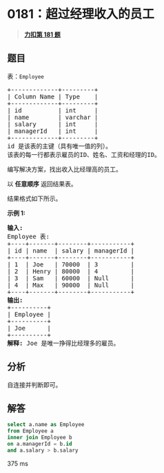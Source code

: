 # 0181：超过经理收入的员工


> <u>**[力扣第 181 题](https://leetcode.cn/problems/employees-earning-more-than-their-managers/)**</u>

## 题目

<p>表：<code>Employee</code> </p>

<pre>
+-------------+---------+
| Column Name | Type    |
+-------------+---------+
| id          | int     |
| name        | varchar |
| salary      | int     |
| managerId   | int     |
+-------------+---------+
id 是该表的主键（具有唯一值的列）。
该表的每一行都表示雇员的ID、姓名、工资和经理的ID。
</pre>



<p>编写解决方案，找出收入比经理高的员工。</p>

<p>以 <strong>任意顺序</strong> 返回结果表。</p>

<p>结果格式如下所示。</p>



<p><strong>示例 1:</strong></p>

<pre>
<strong>输入:</strong>
Employee 表:
+----+-------+--------+-----------+
| id | name  | salary | managerId |
+----+-------+--------+-----------+
| 1  | Joe   | 70000  | 3         |
| 2  | Henry | 80000  | 4         |
| 3  | Sam   | 60000  | Null      |
| 4  | Max   | 90000  | Null      |
+----+-------+--------+-----------+
<strong>输出:</strong>
+----------+
| Employee |
+----------+
| Joe      |
+----------+
<strong>解释:</strong> Joe 是唯一挣得比经理多的雇员。</pre>


## 分析

自连接并判断即可。
 
## 解答

```sql
select a.name as Employee
from Employee a
inner join Employee b
on a.managerId = b.id  
and a.salary > b.salary
```
375 ms



